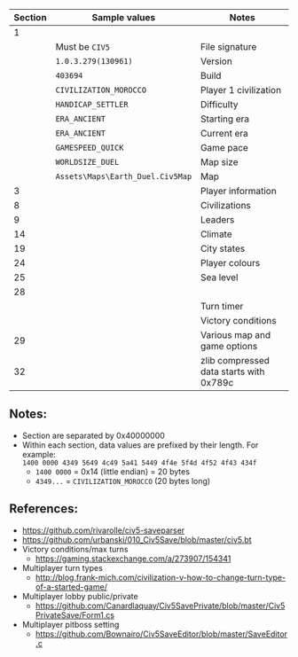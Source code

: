 | Section | Sample values | Notes |
| --- | --- | --- |
| 1 |  |  |
|  |  Must be `CIV5` | File signature |
|  | `1.0.3.279(130961)` | Version |
|  | `403694` | Build |
|  | `CIVILIZATION_MOROCCO` | Player 1 civilization |
|  | `HANDICAP_SETTLER` | Difficulty |
|  | `ERA_ANCIENT` | Starting era |
|  | `ERA_ANCIENT` | Current era |
|  | `GAMESPEED_QUICK` | Game pace |
|  | `WORLDSIZE_DUEL` | Map size |
|  | `Assets\Maps\Earth_Duel.Civ5Map` | Map |
| 3 |  | Player information |
| 8 |  | Civilizations |
| 9 |  | Leaders |
| 14 |  | Climate |
| 19 |  | City states |
| 24 |  | Player colours |
| 25 |  | Sea level |
| 28 |  |  |
|  |  | Turn timer |
|  |  | Victory conditions |
| 29 |  | Various map and game options |
| 32 |  | zlib compressed data starts with 0x789c |

Notes:
---
- Section are separated by 0x40000000
- Within each section, data values are prefixed by their length. For example:  
  `1400 0000 4349 5649 4c49 5a41 5449 4f4e 5f4d 4f52 4f43 434f`
  - `1400 0000` = 0x14 (little endian) = 20 bytes
  - `4349...` = `CIVILIZATION_MOROCCO` (20 bytes long)

References:
---
- https://github.com/rivarolle/civ5-saveparser
- https://github.com/urbanski/010_Civ5Save/blob/master/civ5.bt
- Victory conditions/max turns
  - https://gaming.stackexchange.com/a/273907/154341
- Multiplayer turn types
  - http://blog.frank-mich.com/civilization-v-how-to-change-turn-type-of-a-started-game/
- Multiplayer lobby public/private
  - https://github.com/Canardlaquay/Civ5SavePrivate/blob/master/Civ5PrivateSave/Form1.cs
- Multiplayer pitboss setting
  - https://github.com/Bownairo/Civ5SaveEditor/blob/master/SaveEditor.c
